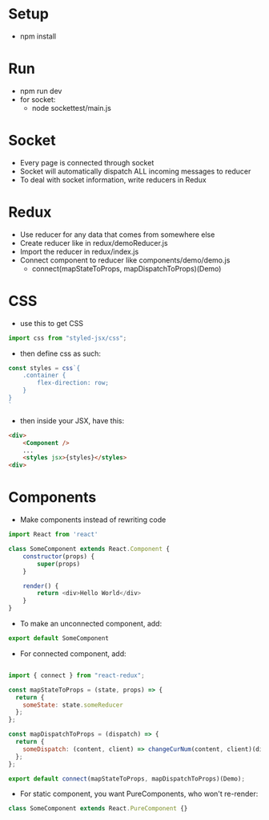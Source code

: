# Setup
- npm install

# Run
- npm run dev
- for socket:
  - node sockettest/main.js

# Socket

- Every page is connected through socket
- Socket will automatically dispatch ALL incoming messages to reducer
- To deal with socket information, write reducers in Redux

# Redux

- Use reducer for any data that comes from somewhere else
- Create reducer like in redux/demoReducer.js
- Import the reducer in redux/index.js
- Connect component to reducer like components/demo/demo.js
  - connect(mapStateToProps, mapDispatchToProps)(Demo)

# CSS

- use this to get CSS  
```js
import css from "styled-jsx/css";
```
- then define css as such:
```js
const styles = css`{
    .container {
        flex-direction: row;
    }
}
`
```
- then inside your JSX, have this:
```html
<div>
    <Component />
    ...
    <styles jsx>{styles}</styles>
<div>
```

# Components
- Make components instead of rewriting code
```js
import React from 'react'

class SomeComponent extends React.Component {
    constructor(props) {
        super(props)
    }

    render() {
        return <div>Hello World</div>
    }
}
```

- To make an unconnected component, add:
```js
export default SomeComponent
```
- For connected component, add:
```js

import { connect } from "react-redux";

const mapStateToProps = (state, props) => {
  return {
    someState: state.someReducer
  };
};

const mapDispatchToProps = (dispatch) => {
  return {
    someDispatch: (content, client) => changeCurNum(content, client)(dispatch),
  };
};

export default connect(mapStateToProps, mapDispatchToProps)(Demo);
```
- For static component, you want PureComponents, who won't re-render:
```js
class SomeComponent extends React.PureComponent {}
```
